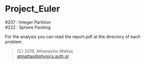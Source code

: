# Project_Euler

#207 : Integer Partition<br />
#222 : Sphere Packing

For the analysis you can read the report.pdf at the directory of each problem.

> (C) 2019, Athanasios Mattas<br />
> <atmattas@physics.auth.gr>
